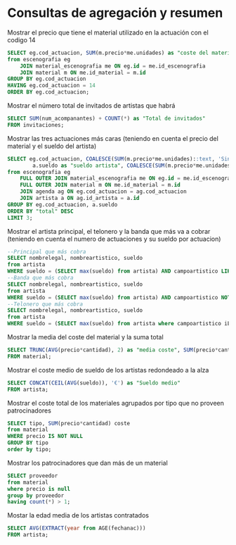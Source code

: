 # Consultas de agregación y resumen
Mostrar el precio que tiene el material utilizado en la actuación con el codigo 14
```sql
SELECT eg.cod_actuacion, SUM(m.precio*me.unidades) as "coste del material"
from escenografia eg
	JOIN material_escenografia me ON eg.id = me.id_escenografia
	JOIN material m ON me.id_material = m.id
GROUP BY eg.cod_actuacion
HAVING eg.cod_actuacion = 14
ORDER BY eg.cod_actuacion;
```
Mostrar el número total de invitados de artistas que habrá
```sql
SELECT SUM(num_acompanantes) + COUNT(*) as "Total de invitados"
FROM invitaciones;
```
Mostrar las tres actuaciones más caras (teniendo en cuenta el precio del material y el sueldo del artista)
```sql
SELECT eg.cod_actuacion, COALESCE(SUM(m.precio*me.unidades)::text, 'Sin material') as "coste del material",
		a.sueldo as "sueldo artista", COALESCE(SUM(m.precio*me.unidades) + a.sueldo, a.sueldo) as "total"
from escenografia eg
	FULL OUTER JOIN material_escenografia me ON eg.id = me.id_escenografia
	FULL OUTER JOIN material m ON me.id_material = m.id
	JOIN agenda ag ON eg.cod_actuacion = ag.cod_actuacion
	JOIN artista a ON ag.id_artista = a.id
GROUP BY eg.cod_actuacion, a.sueldo
ORDER BY "total" DESC
LIMIT 3;
```
Mostrar el artista principal, el telonero y la banda  que más va a cobrar (teniendo en cuenta el numero de actuaciones y su sueldo por actuacion)
```sql
--Principal que más cobra
SELECT nombrelegal, nombreartistico, sueldo
from artista
WHERE sueldo = (SELECT max(sueldo) from artista) AND campoartistico LIKE 'Banda';
--Banda que más cobra
SELECT nombrelegal, nombreartistico, sueldo
from artista
WHERE sueldo = (SELECT max(sueldo) from artista) AND campoartistico NOT LIKE 'Banda';
--Telonero que más cobra
SELECT nombrelegal, nombreartistico, sueldo
from artista
WHERE sueldo = (SELECT max(sueldo) from artista where campoartistico iLIKE 'telonero');
```
Mostrar la media del coste del material y la suma total
```sql
SELECT TRUNC(AVG(precio*cantidad), 2) as "media coste", SUM(precio*cantidad) as "total"
FROM material;
```
Mostrar el coste medio de sueldo de los artistas redondeado a la alza
```sql
SELECT CONCAT(CEIL(AVG(sueldo)), '€') as "Sueldo medio"
FROM artista;
```
Mostrar el coste total de los materiales agrupados por tipo que no proveen patrocinadores
```sql
SELECT tipo, SUM(precio*cantidad) coste
from material
WHERE precio IS NOT NULL
GROUP BY tipo
order by tipo;
```
Mostrar los patrocinadores que dan más de un material
```sql
SELECT proveedor 
from material 
where precio is null
group by proveedor
having count(*) > 1;
```
Mostar la edad media de los artistas contratados
```sql
SELECT AVG(EXTRACT(year from AGE(fechanac)))
FROM artista;
```